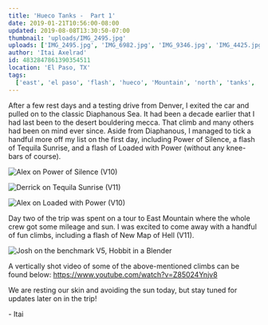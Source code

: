 ```yaml
---
title: 'Hueco Tanks -  Part 1'
date: 2019-01-21T10:56:00-08:00
updated: 2019-08-08T13:30:50-07:00
thumbnail: 'uploads/IMG_2495.jpg'
uploads: ['IMG_2495.jpg', 'IMG_6982.jpg', 'IMG_9346.jpg', 'IMG_4425.jpg']
author: 'Itai Axelrad'
id: 4832847861390354511
location: 'El Paso, TX'
tags:
  ['east', 'el paso', 'flash', 'hueco', 'Mountain', 'north', 'tanks', 'texas']
---
```


After a few rest days and a testing drive from Denver, I exited the car and pulled on to the classic Diaphanous Sea. It had been a decade earlier that I had last been to the desert bouldering mecca. That climb and many others had been on mind ever since. Aside from Diaphanous, I managed to tick a handful more off my list on the first day, including Power of Silence, a flash of Tequila Sunrise, and a flash of Loaded with Power (without any knee-bars of course).

![Alex on Power of Silence (V10)](uploads/IMG_2495.jpg)

![Derrick on Tequila Sunrise (V11)](uploads/IMG_6982.jpg)

![Alex on Loaded with Power (V10)](uploads/IMG_9346.jpg)

Day two of the trip was spent on a tour to East Mountain where the whole crew got some mileage and sun. I was excited to come away with a handful of fun climbs, including a flash of New Map of Hell (V11).

![Josh on the benchmark V5, Hobbit in a Blender](uploads/IMG_4425.jpg)

A vertically shot video of some of the above-mentioned climbs can be found below:
<https://www.youtube.com/watch?v=Z85024Ynjv8>

We are resting our skin and avoiding the sun today, but stay tuned for updates later on in the trip!

\- Itai
